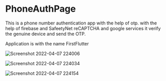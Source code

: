 # PhoneAuthPage
This is a phone number authentication app with the help of otp.
with the help of firebase and SafeetyNet reCAPTCHA and google services it verify the genuine device and send the OTP.

Application is with the name FirstFlutter

![Screenshot 2022-04-07 224006](https://user-images.githubusercontent.com/74129246/162259714-4862640b-5904-44ed-9c00-c0434fde4a51.png)

![Screenshot 2022-04-07 224034](https://user-images.githubusercontent.com/74129246/162259934-d3c98832-bd5a-4e06-ba65-5aa615081287.png)


![Screenshot 2022-04-07 224154](https://user-images.githubusercontent.com/74129246/162259953-d43276b8-ea5c-4125-bb8f-237981700420.png)
